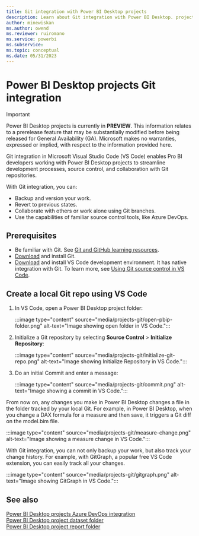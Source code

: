 ```yaml
---
title: Git integration with Power BI Desktop projects
description: Learn about Git integration with Power BI Desktop. projects.
author: minewiskan
ms.author: owend
ms.reviewer: ruiromano
ms.service: powerbi
ms.subservice:
ms.topic: conceptual
ms.date: 05/31/2023
---
```


# Power BI Desktop projects Git integration

> [!IMPORTANT]
> Power BI Desktop projects is currently in **PREVIEW**. This information relates to a prerelease feature that may be substantially modified before being released for General Availability (GA). Microsoft makes no warranties, expressed or implied, with respect to the information provided here.

Git integration in Microsoft Visual Studio Code (VS Code) enables Pro BI developers working with Power BI Desktop projects to streamline development processes, source control, and collaboration with Git repositories.

With Git integration, you can:

- Backup and version your work.
- Revert to previous states.
- Collaborate with others or work alone using Git branches.
- Use the capabilities of familiar source control tools, like Azure DevOps.

## Prerequisites

- Be familiar with Git. See [Git and GitHub learning resources](https://docs.github.com/en/get-started/quickstart/git-and-github-learning-resources).
- [Download](/devops/develop/git/install-and-set-up-git) and install Git.
- [Download](https://code.visualstudio.com/) and install VS Code development environment. It has native integration with Git. To learn more, see [Using Git source control in VS Code](https://code.visualstudio.com/docs/sourcecontrol/overview).

## Create a local Git repo using VS Code

1. In VS Code, open a Power BI Desktop project folder:

    :::image type="content" source="media/projects-git/open-pbip-folder.png" alt-text="Image showing open folder in VS Code.":::

1. Initialize a Git repository by selecting **Source Control** > **Initialize Repository**:

    :::image type="content" source="media/projects-git/initialize-git-repo.png" alt-text="Image showing Initialize Repository in VS Code.":::

1. Do an initial Commit and enter a message:

    :::image type="content" source="media/projects-git/commit.png" alt-text="Image showing a commit in VS Code.":::

From now on, any changes you make in Power BI Desktop changes a file in the folder tracked by your local Git. For example, in Power BI Desktop, when you change a DAX formula for a measure and then save, it triggers a Git diff on the model.bim file.

:::image type="content" source="media/projects-git/measure-change.png" alt-text="Image showing a measure change in VS Code.":::

With Git integration, you can not only backup your work, but also track your change history. For example, with GitGraph, a popular free VS Code extension, you can easily track all your changes.

:::image type="content" source="media/projects-git/gitgraph.png" alt-text="Image showing GitGraph in VS Code.":::

## See also

[Power BI Desktop projects Azure DevOps integration](projects-git.md)  
[Power BI Desktop project dataset folder](projects-dataset.md)  
[Power BI Desktop project report folder](projects-report.md)  
